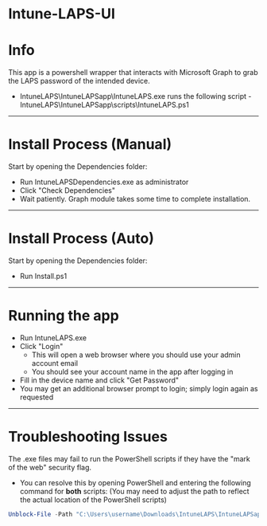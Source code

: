 # Intune-LAPS-UI
# Info

This app is a powershell wrapper that interacts with Microsoft Graph to grab the LAPS password of the intended device.
- IntuneLAPS\IntuneLAPSapp\IntuneLAPS.exe runs the following script - IntuneLAPS\IntuneLAPSapp\scripts\IntuneLAPS.ps1

---

# Install Process (Manual)

Start by opening the Dependencies folder:

- Run IntuneLAPSDependencies.exe as administrator
- Click "Check Dependencies"
- Wait patiently. Graph module takes some time to complete installation.

---

# Install Process (Auto)

Start by opening the Dependencies folder:

- Run Install.ps1
  
---

# Running the app

- Run IntuneLAPS.exe
- Click "Login"
    - This will open a web browser where you should use your admin account email
    - You should see your account name in the app after logging in
- Fill in the device name and click "Get Password"
- You may get an additional browser prompt to login; simply login again as requested
---

# Troubleshooting Issues

The .exe files may fail to run the PowerShell scripts if they have the "mark of the web" security flag.
- You can resolve this by opening PowerShell and entering the following command for **both** scripts: (You may need to adjust the path to reflect the actual location of the PowerShell scripts)

```powershell
Unblock-File -Path "C:\Users\username\Downloads\IntuneLAPS\IntuneLAPSapp\scripts\IntuneLAPS_Dependencies.ps1"
```

